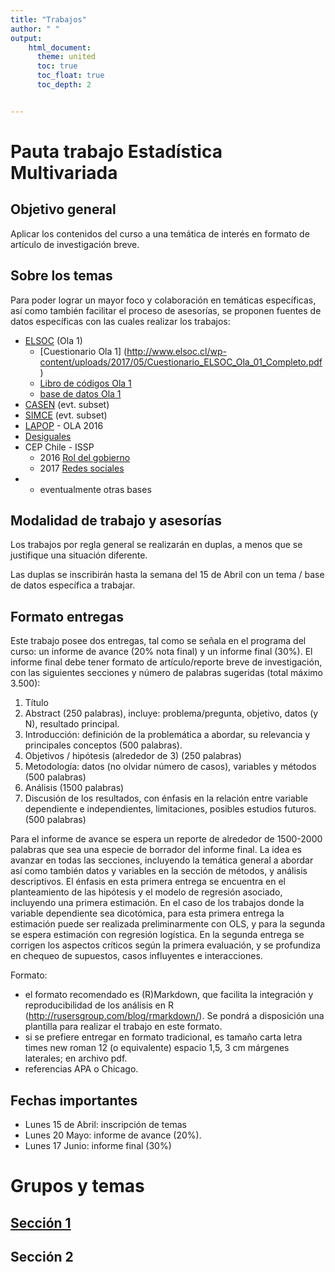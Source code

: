 ```yaml
---
title: "Trabajos"
author: " "
output:
    html_document:
      theme: united
      toc: true
      toc_float: true
      toc_depth: 2


---
```

# Pauta trabajo Estadística Multivariada

## Objetivo general
Aplicar los contenidos del curso a una temática de interés en formato de artículo de investigación breve.

## Sobre los temas
Para poder lograr un mayor foco y colaboración en temáticas específicas, así como también facilitar el proceso de asesorías, se proponen fuentes de datos específicas con las cuales realizar los trabajos:

- [ELSOC](http://www.elsoc.cl/) (Ola 1)
  - [Cuestionario Ola 1] (http://www.elsoc.cl/wp-content/uploads/2017/05/Cuestionario_ELSOC_Ola_01_Completo.pdf)
  - [Libro de códigos Ola 1](http://www.elsoc.cl/wp-content/uploads/2017/05/Libro_de_Codigos_ELSOC_Ola_01_Completo.pdf)
  - [base de datos Ola 1](documents/data/COESW1_Stata14_V3.dta)
- [CASEN](http://observatorio.ministeriodesarrollosocial.gob.cl/casen-multidimensional/casen/basedatos.php) (evt. subset)
- [SIMCE](https://www.agenciaeducacion.cl/evaluaciones/que-es-el-simce/) (evt. subset)
- [LAPOP](https://www.vanderbilt.edu/lapop-espanol/) - OLA 2016
- [Desiguales](https://www.desiguales.org/descripcin-del-libro)
- CEP Chile - ISSP
  - 2016 [Rol del gobierno](https://dbk.gesis.org/dbksearch/sdesc2.asp?no=6900&db=E&tab=3)
  - 2017 [Redes sociales](https://dbk.gesis.org/DBKsearch/SDESC2.asp?no=6980&tab=3&db=E)
- * eventualmente otras bases

## Modalidad de trabajo y asesorías

Los trabajos por regla general se realizarán en duplas, a menos que se justifique una situación diferente.

Las duplas se inscribirán hasta la semana del 15 de Abril con un tema / base de datos específica a trabajar.


## Formato entregas

Este trabajo posee dos entregas, tal como se señala en el programa del curso: un informe de avance (20% nota final) y un informe final (30%). El informe final debe tener formato de artículo/reporte breve de investigación, con las siguientes secciones y número de palabras sugeridas (total máximo 3.500):

1. Título
2. Abstract (250 palabras), incluye: problema/pregunta, objetivo, datos (y N), resultado principal.
3. Introducción: definición de la problemática a abordar, su relevancia y principales conceptos (500 palabras).
4. Objetivos / hipótesis (alrededor de 3) (250 palabras)
5. Metodología: datos (no olvidar número de casos), variables y métodos  (500 palabras)
6. Análisis (1500 palabras)
7. Discusión de los resultados, con énfasis en la relación entre variable dependiente e independientes, limitaciones, posibles estudios futuros. (500 palabras)

Para el informe de avance se espera un reporte de alrededor de 1500-2000 palabras que sea una especie de borrador del informe final. La idea es avanzar en todas las secciones, incluyendo la temática general a abordar así como también datos y variables en la sección de métodos, y análisis descriptivos. El énfasis en esta primera entrega se encuentra en el planteamiento de las hipótesis y el modelo de regresión asociado, incluyendo una primera estimación. En el caso de los trabajos donde la variable dependiente sea dicotómica, para esta primera entrega la estimación puede ser realizada preliminarmente con OLS, y para la segunda se espera estimación con regresión logística. En la segunda entrega se corrigen los aspectos críticos según la primera evaluación, y se profundiza en chequeo de supuestos, casos influyentes e interacciones.

Formato:

- el formato recomendado es (R)Markdown, que facilita la integración y reproducibilidad de los análisis en R (<http://rusersgroup.com/blog/rmarkdown/>). Se pondrá a disposición una plantilla para realizar el trabajo en este formato.
- si se prefiere entregar en formato tradicional, es tamaño carta letra times new roman 12 (o equivalente) espacio 1,5, 3 cm márgenes laterales; en archivo pdf.
- referencias APA o Chicago.

## Fechas importantes

- Lunes 15 de Abril: inscripción de temas
- Lunes 20 Mayo: informe de avance (20%).
- Lunes 17 Junio: informe final (30%)

# Grupos y temas

## [Sección 1](https://docs.google.com/spreadsheets/d/1QAMuuaBQIverj3U2SHrhQWyMcNnc8_cw4452Z8jT-Ns/edit#gid=0)
## Sección 2
